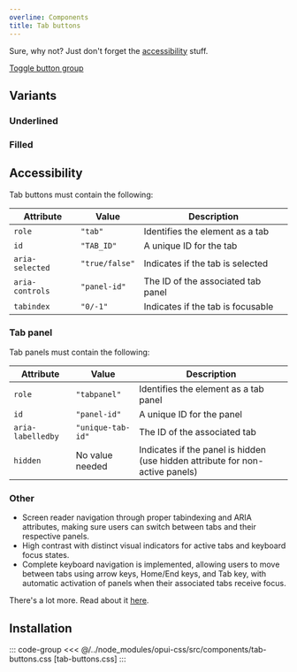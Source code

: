 ```yaml
---
overline: Components
title: Tab buttons
---
```


<script setup>
	import {ref,onMounted} from 'vue'
	import Example from "../.vitepress/theme/app/components/Example.vue"
	import Baseline from "../.vitepress/theme/app/components/Baseline.vue"
	import Alert from "../.vitepress/theme/app/components/Alert.vue";
</script>

<div class="not-rich-text">
<Alert title="Can't I just use Toggle button group?" severity="ok" variant="outlined">

<div class="rich-text">

<p>Sure, why not? Just don't forget the <a href="#accessibility">accessibility</a> stuff.</p>

<a href="/components/toggle-button-group">Toggle button group</a>

</div>
</Alert>

</div>

## Variants

### Underlined

<Example>
<template #example>
<nav class="tabs underlined">
  <div role="tablist" aria-label="Underlined tabs">
    <button id="underlined-tab-1" role="tab" aria-controls="tabpanel-1" aria-selected="true" tabindex="0">
      Profile
    </button>
    <button id="underlined-tab-2" role="tab" aria-controls="tabpanel-2" aria-selected="false" tabindex="-1">
      Settings
    </button>
    <button id="underlined-tab-3" role="tab" aria-controls="tabpanel-3" aria-selected="false" tabindex="-1">
      Notifications
    </button>
  </div>
</nav>
</template>
<template #code>

```html
<nav class="tabs underlined">
  <div role="tablist" aria-label="Underlined tabs">
    <button id="underlined-tab-1" role="tab" aria-controls="tabpanel-1" aria-selected="true" tabindex="0">
      Profile
    </button>
    <button id="underlined-tab-2" role="tab" aria-controls="tabpanel-2" aria-selected="false" tabindex="-1">
      Settings
    </button>
    <button id="underlined-tab-3" role="tab" aria-controls="tabpanel-3" aria-selected="false" tabindex="-1">
      Notifications
    </button>
  </div>
</nav>
```
</template>
</Example>

### Filled

<Example>
<template #example>
<nav class="tabs filled">
  <div role="tablist" aria-label="Filled tabs">
    <button
      id="filled-tab-1"
      role="tab"
      aria-controls="tabpanel-1"
      aria-selected="true"
      tabindex="0"
    >
      Korg
    </button>
    <button
      id="filled-tab-2"
      role="tab"
      aria-controls="tabpanel-2"
      aria-selected="false"
      tabindex="-1"
    >
      Yamaha
    </button>
    <button
      id="filled-tab-3"
      role="tab"
      aria-controls="tabpanel-3"
      aria-selected="false"
      tabindex="-1"
    >
      Roland
    </button>
  </div>
</nav>
</template>
<template #code>

```html
<nav class="tabs filled">
  <div role="tablist" aria-label="Filled tabs">
    <button
      id="filled-tab-1"
      role="tab"
      aria-controls="tabpanel-1"
      aria-selected="true"
      tabindex="0"
    >
      Korg
    </button>
    <button
      id="filled-tab-2"
      role="tab"
      aria-controls="tabpanel-2"
      aria-selected="false"
      tabindex="-1"
    >
      Yamaha
    </button>
    <button
      id="filled-tab-3"
      role="tab"
      aria-controls="tabpanel-3"
      aria-selected="false"
      tabindex="-1"
    >
      Roland
    </button>
  </div>
</nav>
```
</template>
</Example>

## Accessibility

Tab buttons must contain the following:

| Attribute       | Value          | Description                        |
| --------------- | -------------- | ---------------------------------- |
| `role`          | `"tab"`        | Identifies the element as a tab    |
| `id`            | `"TAB_ID"`     | A unique ID for the tab            |
| `aria-selected` | `"true/false"` | Indicates if the tab is selected   |
| `aria-controls` | `"panel-id"`   | The ID of the associated tab panel |
| `tabindex`      | `"0/-1"`       | Indicates if the tab is focusable  |

### Tab panel

Tab panels must contain the following:

| Attribute         | Value             | Description                                                                   |
| ----------------- | ----------------- | ----------------------------------------------------------------------------- |
| `role`            | `"tabpanel"`      | Identifies the element as a tab panel                                         |
| `id`              | `"panel-id"`      | A unique ID for the panel                                                     |
| `aria-labelledby` | `"unique-tab-id"` | The ID of the associated tab                                                  |
| `hidden`          | No value needed   | Indicates if the panel is hidden (use hidden attribute for non-active panels) |

### Other

- Screen reader navigation through proper tabindexing and ARIA attributes, making sure users can switch between tabs and their respective panels.
- High contrast with distinct visual indicators for active tabs and keyboard focus states.
- Complete keyboard navigation is implemented, allowing users to move between tabs using arrow keys, Home/End keys, and Tab key, with automatic activation of panels when their associated tabs receive focus.

There's a lot more. Read about it [here](https://www.w3.org/WAI/ARIA/apg/patterns/tabs/examples/tabs-automatic/#accessibilityfeatures).

## Installation

::: code-group
<<< @/../node_modules/opui-css/src/components/tab-buttons.css [tab-buttons.css]
:::
